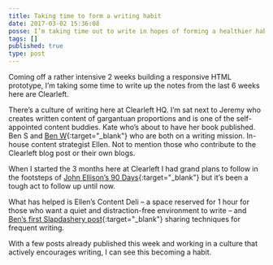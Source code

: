 ```yaml
---
title: Taking time to form a writing habit
date: 2017-03-02 15:36:08
posse: I’m taking time out to write in hopes of forming a healthier habit
tags: []
published: true
type: post
---
```


Coming off a rather intensive 2 weeks building a responsive HTML prototype, I’m taking some time to write up the notes from the last 6 weeks here are Clearleft.

There’s a culture of writing here at Clearleft HQ. I’m sat next to Jeremy who creates written content of gargantuan proportions and is one of the self-appointed content buddies. Kate who’s about to have her book published. Ben S and [Ben W](http://thewhitesite.co.uk/){:target="_blank"} who are both on a writing mission. In-house content strategist Ellen. Not to mention those who contribute to the Clearleft blog post or their own blogs.

When I started the 3 months here at Clearleft I had grand plans to follow in the footsteps of [John Ellison’s 90 Days](https://90days.john-ellison.com){:target="_blank"} but it’s been a tough act to follow up until now.

What has helped is Ellen’s Content Deli – a space reserved for 1 hour for those who want a quiet and distraction-free environment to write – and [Ben’s first Slapdashery post](https://slapdashery.org/what-the-hell-is-this-69d53e43c796#.zc2s8leok){:target="_blank"} sharing techniques for frequent writing.

With a few posts already published this week and working in a culture that actively encourages writing, I can see this becoming a habit.
